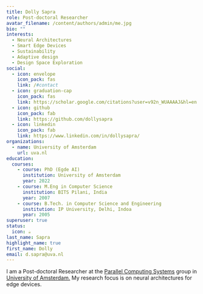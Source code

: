 ```yaml
---
title: Dolly Sapra
role: Post-doctoral Researcher
avatar_filename: /content/authors/admin/me.jpg
bio: ""
interests:
  - Neural Architectures
  - Smart Edge Devices
  - Sustainability
  - Adaptive design
  - Design Space Exploration
social:
  - icon: envelope
    icon_pack: fas
    link: /#contact
  - icon: graduation-cap
    icon_pack: fas
    link: https://scholar.google.com/citations?user=v92n_WUAAAAJ&hl=en
  - icon: github
    icon_pack: fab
    link: https://github.com/dollysapra
  - icon: linkedin
    icon_pack: fab
    link: https://www.linkedin.com/in/dollysapra/
organizations:
  - name: University of Amsterdam
    url: uva.nl
education:
  courses:
    - course: PhD (Egde AI)
      institution: University of Amsterdam
      year: 2022
    - course: M.Eng in Computer Science
      institution: BITS Pilani, India
      year: 2007
    - course: B.Tech. in Computer Science and Engineering
      institution: IP University, Delhi, Indoa
      year: 2005
superuser: true
status:
  icon: ☕️
last_name: Sapra
highlight_name: true
first_name: Dolly
email: d.sapra@uva.nl
---
```

I am a Post-doctoral Researcher at the [Parallel Computing Systems](pcs-research.nl) group in [University of Amsterdam.](uva.nl) My research focus is on neural architectures for edge devices.
